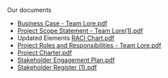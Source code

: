 Our documents
- [Business Case - Team Lore.pdf](https://github.com/FaizahKolapo/ENSE374-Team-Lore/files/7317743/Business.Case.-.Team.Lore.pdf)
- [Project Scope Statement - Team Lore(1).pdf](https://github.com/FaizahKolapo/ENSE374-Team-Lore/files/7352232/Project.Scope.Statement.-.Team.Lore.1.pdf)
- Updated Elements [RACI Chart.pdf](https://github.com/FaizahKolapo/ENSE374-Team-Lore/files/7419965/RACI.Chart.pdf)
- [Project Roles and Responsibilities - Team Lore.pdf](https://github.com/FaizahKolapo/ENSE374-Team-Lore/files/7331305/Project.Roles.and.Responsibilities.-.Team.Lore.pdf)
- [Project Charter.pdf](https://github.com/FaizahKolapo/ENSE374-Team-Lore/files/7346508/Project.Charter.pdf)
- [Stakeholder Engagement Plan.pdf](https://github.com/FaizahKolapo/ENSE374-Team-Lore/files/7347469/Stakeholder.Engagement.Plan.pdf)
- [Stakeholder Register (1).pdf](https://github.com/FaizahKolapo/ENSE374-Team-Lore/files/7347472/Stakeholder.Register.1.pdf)






